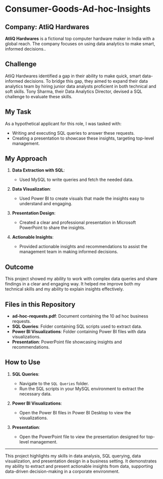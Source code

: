 # Consumer-Goods-Ad-hoc-Insights


## Company: AtliQ Hardwares

**AtliQ Hardwares** is a fictional top computer hardware maker in India with a global reach. The company focuses on using data analytics to make smart, informed decisions..

## Challenge

AtliQ Hardwares identified a gap in their ability to make quick, smart data-informed decisions. To bridge this gap, they aimed to expand their data analytics team by hiring junior data analysts proficient in both technical and soft skills. Tony Sharma, their Data Analytics Director, devised a SQL challenge to evaluate these skills.

## My Task

As a hypothetical applicant for this role, I was tasked with:

- Writing and executing SQL queries to answer these requests.
- Creating a presentation to showcase these insights, targeting top-level management.

## My Approach

1. **Data Extraction with SQL**:
   - Used MySQL to write queries and fetch the needed data.
   
2. **Data Visualization**:
   - Used Power BI to create visuals that made the insights easy to understand and engaging.
   
3. **Presentation Design**:
   - Created a clear and professional presentation in Microsoft PowerPoint to share the insights.
   
4. **Actionable Insights**:
   - Provided actionable insights and recommendations to assist the management team in making informed decisions.

## Outcome

This project showed my ability to work with complex data queries and share findings in a clear and engaging way. It helped me improve both my technical skills and my ability to explain insights effectively.

## Files in this Repository

- **ad-hoc-requests.pdf**: Document containing the 10 ad hoc business requests.
- **SQL Queries**: Folder containing SQL scripts used to extract data.
- **Power BI Visualizations**: Folder containing Power BI files with data visualizations.
- **Presentation**: PowerPoint file showcasing insights and recommendations.

## How to Use

1. **SQL Queries**:
   - Navigate to the `SQL Queries` folder.
   - Run the SQL scripts in your MySQL environment to extract the necessary data.
   
2. **Power BI Visualizations**:
   - Open the Power BI files in Power BI Desktop to view the visualizations.
   
3. **Presentation**:
   - Open the PowerPoint file to view the presentation designed for top-level management.


---

This project highlights my skills in data analysis, SQL querying, data visualization, and presentation design in a business setting. It demonstrates my ability to extract and present actionable insights from data, supporting data-driven decision-making in a corporate environment.

